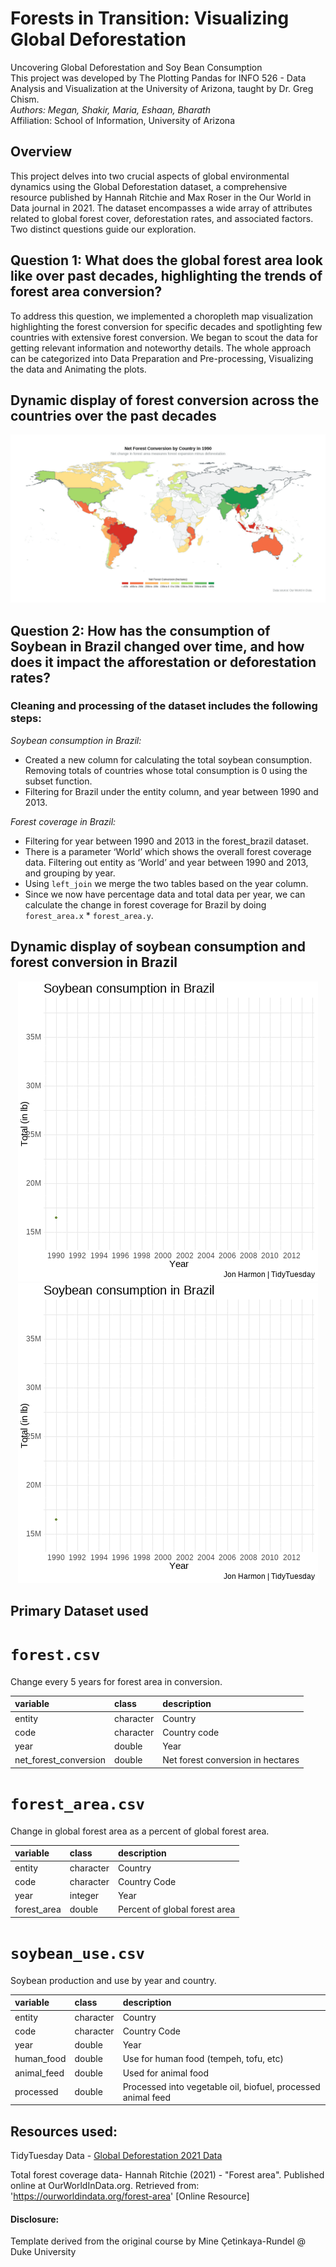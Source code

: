 # Forests in Transition: Visualizing Global Deforestation
Uncovering Global Deforestation and Soy Bean Consumption  \
This project was developed by The Plotting Pandas for INFO 526 - Data Analysis and Visualization at the University of Arizona, taught by Dr. Greg Chism. \
*Authors: Megan, Shakir, Maria, Eshaan, Bharath*   \
Affiliation: School of Information, University of Arizona  

## Overview
This project delves into two crucial aspects of global environmental dynamics using the Global Deforestation dataset, a comprehensive resource published by Hannah Ritchie and Max Roser in the Our World in Data journal in 2021. The dataset encompasses a wide array of attributes related to global forest cover, deforestation rates, and associated factors. Two distinct questions guide our exploration.

## Question 1: What does the global forest area look like over past decades, highlighting the trends of forest area conversion?
To address this question, we implemented a choropleth map visualization highlighting the forest conversion for specific decades and spotlighting few countries with extensive forest conversion. We began to scout the data for getting relevant information and noteworthy details. The whole approach can be categorized into Data Preparation and Pre-processing, Visualizing the data and Animating the plots.

## Dynamic display of forest conversion across the countries over the past decades

![World Forestation](https://github.com/INFO526-DataViz/project-01-The-Plotting-Pandas/blob/main/images/world_forestaion.gif)

## Question 2: How has the consumption of Soybean in Brazil changed over time, and how does it impact the afforestation or deforestation rates?
### Cleaning and processing of the dataset includes the following steps:

*Soybean consumption in Brazil:*

- Created a new column for calculating the total soybean consumption. Removing totals of countries whose total consumption is 0 using the subset function.
- Filtering for Brazil under the entity column, and year between 1990 and 2013.

*Forest coverage in Brazil:*

- Filtering for year between 1990 and 2013 in the forest_brazil dataset.
- There is a parameter ‘World’ which shows the overall forest coverage data. Filtering out entity as ‘World’ and year between 1990 and 2013, and grouping by year.
- Using `left_join` we merge the two tables based on the year column.
- Since we now have percentage data and total data per year, we can calculate the change in forest coverage for Brazil by doing `forest_area.x` * `forest_area.y`.

## Dynamic display of soybean consumption and forest conversion in Brazil
<div id="header" align="center">
  <img src="https://github.com/INFO526-DataViz/project-01-The-Plotting-Pandas/blob/main/images/soybean_brazil_animation.gif"/>

  <img src="https://github.com/INFO526-DataViz/project-01-The-Plotting-Pandas/blob/main/images/soybean_brazil_animation.gif"/>
</div>

## Primary Dataset used

# `forest.csv`

Change every 5 years for forest area in conversion.

|variable              |class     |description |
|:---------------------|:---------|:-----------|
|entity                |character | Country |
|code                  |character | Country code |
|year                  |double    | Year |
|net_forest_conversion |double    | Net forest conversion in hectares|

# `forest_area.csv`

Change in global forest area as a percent of global forest area.

|variable    |class     |description |
|:-----------|:---------|:-----------|
|entity      |character | Country|
|code        |character | Country Code |
|year        |integer   | Year |
|forest_area |double    | Percent of global forest area |

# `soybean_use.csv`

Soybean production and use by year and country.

|variable    |class     |description |
|:-----------|:---------|:-----------|
|entity      |character | Country|
|code        |character | Country Code |
|year        |double    | Year |
|human_food  |double    | Use for human food (tempeh, tofu, etc) |
|animal_feed |double    | Used for animal food |
|processed   |double    | Processed into vegetable oil, biofuel, processed animal feed |


## Resources used:
TidyTuesday Data - [Global Deforestation 2021 Data](https://github.com/rfordatascience/tidytuesday/tree/master/data/2021/2021-04-06)

Total forest coverage data- Hannah Ritchie (2021) - "Forest area". Published online at OurWorldInData.org. Retrieved from: 'https://ourworldindata.org/forest-area' [Online Resource]

#### Disclosure:
Template derived from the original course by Mine Çetinkaya-Rundel @ Duke University
